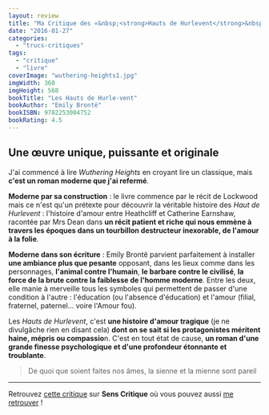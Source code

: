 ```yaml
---
layout: review
title: "Ma Critique des «&nbsp;<strong>Hauts de Hurlevent</strong>&nbsp;» d'<em>Emily Brontë</em>"
date: "2016-01-27"
categories: 
  - "trucs-critiques"
tags: 
  - "critique"
  - "livre"
coverImage: "wuthering-heights1.jpg"
imgWidth: 360
imgHeight: 568
bookTitle: "Les Hauts de Hurle-vent"
bookAuthor: "Emily Brontë"
bookISBN: 9782253004752  
bookRating: 4.5
---
```


## Une œuvre unique, puissante et originale

J'ai commencé à lire _Wuthering Heights_ en croyant lire un classique, mais **c'est un roman moderne que j'ai refermé**.

**Moderne par sa construction** : le livre commence par le récit de Lockwood mais ce n'est qu'un prétexte pour découvrir la véritable histoire des _Haut de Hurlevent_ : l'histoire d'amour entre Heathcliff et Catherine Earnshaw, racontée par Mrs Dean dans **un récit patient et riche qui nous emmène à travers les époques dans un tourbillon destructeur inexorable, de l'amour à la folie**.

**Moderne dans son écriture** : Emily Brontë parvient parfaitement à installer **une ambiance plus que pesante** opposant, dans les lieux comme dans les personnages, **l'animal contre l'humain**, **le barbare contre le civilisé**, **la force de la brute contre la faiblesse de l'homme moderne**. Entre les deux, elle manie à merveille tous les symboles qui permettent de passer d'une condition à l'autre : l'éducation (ou l'absence d'éducation) et l'amour (filial, fraternel, paternel... voire l'Amour fou).

Les _Hauts de Hurlevent_, c'est **une histoire d'amour tragique** (je ne divulgâche rien en disant cela) **dont on se sait si les protagonistes méritent haine, mépris ou compassio**n. C'est en tout état de cause, **un roman d'une grande finesse psychologique et d'une profondeur étonnante et troublante**.

> De quoi que soient faites nos âmes, la sienne et la mienne sont pareil

* * *

Retrouvez [cette critique](http://www.senscritique.com/livre/Les_Hauts_de_Hurlevent/critique/81817393) sur **Sens Critique** où vous pouvez aussi [me retrouver](http://www.senscritique.com/Arnaud_Malon) !
